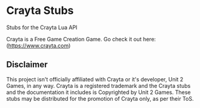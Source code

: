 # Crayta Stubs

Stubs for the Crayta Lua API

Crayta is a Free Game Creation Game. Go check it out here:
(https://www.crayta.com)

## Disclaimer

This project isn't officially affiliated with Crayta or it's developer, Unit 2
Games, in any way. Crayta is a registered trademark and the Crayta stubs and the
documentation it includes is Copyrighted by Unit 2 Games. These stubs may be
distributed for the promotion of Crayta only, as per their ToS.
